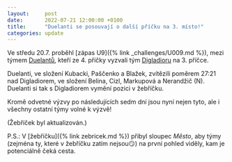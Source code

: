 ```yaml
---
layout:     post
date:       2022-07-21 12:00:00 +0100
title:      "Duelanti se posouvají o další příčku na 3. místo!"
categories: update
---
```


Ve středu 20.7. proběhl [zápas U9]({% link _challenges/U009.md %}), mezi týmem [Duelantů](https://www.facebook.com/duelanti), kteří ze 4. příčky vyzvali tým [Digladioru](https://www.facebook.com/Digladior) na 3. příčce.

Duelanti, ve složení Kubacki, Paščenko a Blažek, zvítězili poměrem 27:21 nad Digladiorem, ve složení Belina, Cizl, Markupová a Nerandžič (N).
Duelanti si tak s Digladiorem vymění pozici v žebříčku.

Kromě odvetné výzvy po následujících sedm dní jsou nyní nejen tyto, ale i všechny ostatní týmy volné k&nbsp;výzvě!

(Žebříček byl aktualizován.)

P.S.: V [žebříčku]({% link zebricek.md %}) přibyl sloupec *Město*, aby týmy (zejména ty, které v žebříčku zatím nejsou😏) na první pohled viděly, kam je potenciálně čeká cesta.